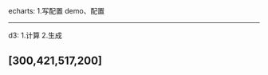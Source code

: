 echarts:
1.写配置
demo、配置

----------------------------------------------

d3:
1.计算
2.生成

[300,421,517,200]
----------------------------------------------
